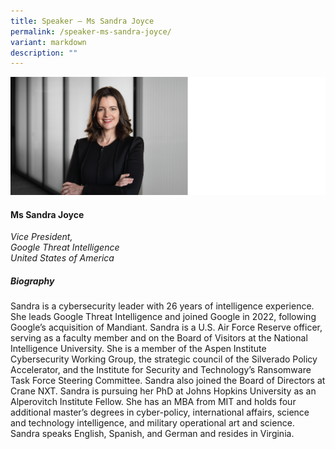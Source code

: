 ```yaml
---
title: Speaker – Ms Sandra Joyce
permalink: /speaker-ms-sandra-joyce/
variant: markdown
description: ""
---
```

![](/images/2024%20speakers/Sandra_Joyce.png)
#### **Ms Sandra Joyce**

*Vice President, <br> Google Threat Intelligence<br>United States of America*

##### **Biography**
Sandra is a cybersecurity leader with 26 years of intelligence experience. She leads Google Threat Intelligence and joined Google in 2022, following Google’s acquisition of Mandiant. 
Sandra is a U.S. Air Force Reserve officer, serving as a faculty member and on the Board of Visitors at the National Intelligence University. She is a member of the Aspen Institute Cybersecurity Working Group, the strategic council of the Silverado Policy Accelerator, and the Institute for Security and Technology’s Ransomware Task Force Steering Committee. Sandra also joined the Board of Directors at Crane NXT. 
Sandra is pursuing her PhD at Johns Hopkins University as an Alperovitch Institute Fellow. She has an MBA from MIT and holds four additional master’s degrees in cyber-policy, international affairs, science and technology intelligence, and military operational art and science. Sandra speaks English, Spanish, and German and resides in Virginia.
